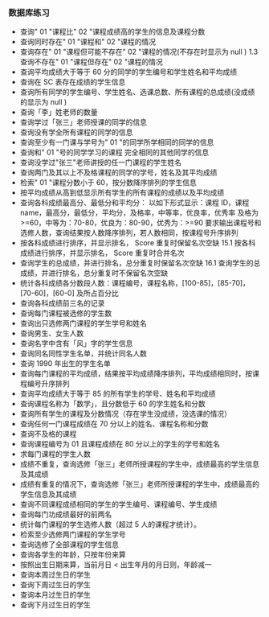 ### 数据库练习

- 查询" 01 "课程比" 02 "课程成绩高的学生的信息及课程分数 
- 查询同时存在" 01 "课程和" 02 "课程的情况 
- 查询存在" 01 "课程但可能不存在" 02 "课程的情况(不存在时显示为 null ) 1.3 查询不存在" 01 "课程但存在" 02 "课程的情况
- 查询平均成绩大于等于 60 分的同学的学生编号和学生姓名和平均成绩
- 查询在 SC 表存在成绩的学生信息
- 查询所有同学的学生编号、学生姓名、选课总数、所有课程的总成绩(没成绩的显示为 null )
- 查询「李」姓老师的数量
- 查询学过「张三」老师授课的同学的信息
- 查询没有学全所有课程的同学的信息
- 查询至少有一门课与学号为" 01 "的同学所学相同的同学的信息
- 查询和" 01 "号的同学学习的课程 完全相同的其他同学的信息
- 查询没学过"张三"老师讲授的任一门课程的学生姓名
- 查询两门及其以上不及格课程的同学的学号，姓名及其平均成绩
- 检索" 01 "课程分数小于 60，按分数降序排列的学生信息
- 按平均成绩从高到低显示所有学生的所有课程的成绩以及平均成绩
- 查询各科成绩最高分、最低分和平均分： 以如下形式显示：课程 ID，课程 name，最高分，最低分，平均分，及格率，中等率，优良率，优秀率 及格为>=60，中等为：70-80，优良为：80-90，优秀为：>=90 要求输出课程号和选修人数，查询结果按人数降序排列，若人数相同，按课程号升序排列
- 按各科成绩进行排序，并显示排名， Score 重复时保留名次空缺 15.1 按各科成绩进行排序，并显示排名， Score 重复时合并名次
- 查询学生的总成绩，并进行排名，总分重复时保留名次空缺 16.1 查询学生的总成绩，并进行排名，总分重复时不保留名次空缺
- 统计各科成绩各分数段人数：课程编号，课程名称，[100-85]，[85-70]，[70-60]，[60-0] 及所占百分比
- 查询各科成绩前三名的记录
- 查询每门课程被选修的学生数
- 查询出只选修两门课程的学生学号和姓名
- 查询男生、女生人数
- 查询名字中含有「风」字的学生信息
- 查询同名同性学生名单，并统计同名人数
- 查询 1990 年出生的学生名单
- 查询每门课程的平均成绩，结果按平均成绩降序排列，平均成绩相同时，按课程编号升序排列
- 查询平均成绩大于等于 85 的所有学生的学号、姓名和平均成绩
- 查询课程名称为「数学」，且分数低于 60 的学生姓名和分数
- 查询所有学生的课程及分数情况（存在学生没成绩，没选课的情况）
- 查询任何一门课程成绩在 70 分以上的姓名、课程名称和分数
- 查询不及格的课程
- 查询课程编号为 01 且课程成绩在 80 分以上的学生的学号和姓名
- 求每门课程的学生人数
- 成绩不重复，查询选修「张三」老师所授课程的学生中，成绩最高的学生信息及其成绩
- 成绩有重复的情况下，查询选修「张三」老师所授课程的学生中，成绩最高的学生信息及其成绩
- 查询不同课程成绩相同的学生的学生编号、课程编号、学生成绩
- 查询每门功成绩最好的前两名
- 统计每门课程的学生选修人数（超过 5 人的课程才统计）。
- 检索至少选修两门课程的学生学号
- 查询选修了全部课程的学生信息
- 查询各学生的年龄，只按年份来算
- 按照出生日期来算，当前月日 < 出生年月的月日则，年龄减一
- 查询本周过生日的学生
- 查询下周过生日的学生
- 查询本月过生日的学生
- 查询下月过生日的学生